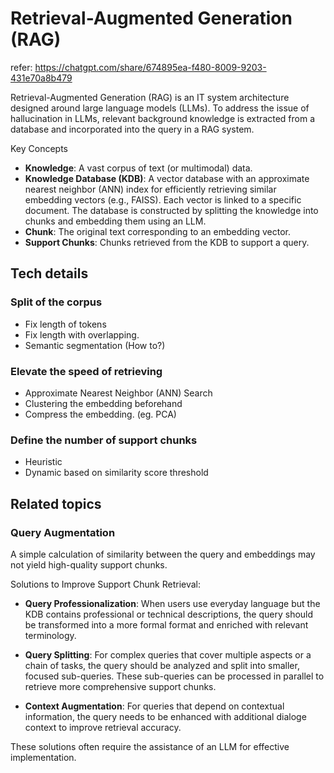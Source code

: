 # Retrieval-Augmented Generation (RAG)

refer: https://chatgpt.com/share/674895ea-f480-8009-9203-431e70a8b479

Retrieval-Augmented Generation (RAG) is an IT system architecture designed around large language models (LLMs). 
To address the issue of hallucination in LLMs, relevant background knowledge is extracted from a database and incorporated into the query in a RAG system.

Key Concepts
- **Knowledge**: A vast corpus of text (or multimodal) data.
- **Knowledge Database (KDB)**: A vector database with an approximate nearest neighbor (ANN) index for efficiently retrieving similar embedding vectors (e.g., FAISS).
  Each vector is linked to a specific document. 
  The database is constructed by splitting the knowledge into chunks and embedding them using an LLM.
- **Chunk**: The original text corresponding to an embedding vector.
- **Support Chunks**: Chunks retrieved from the KDB to support a query.

## Tech details
### Split of the corpus
- Fix length of tokens
- Fix length with overlapping.
- Semantic segmentation (How to?)

### Elevate the speed of retrieving
- Approximate Nearest Neighbor (ANN) Search
- Clustering the embedding beforehand
- Compress the embedding. (eg. PCA)

### Define the number of support chunks
- Heuristic
- Dynamic based on similarity score threshold

## Related topics

### Query Augmentation

A simple calculation of similarity between the query and embeddings may not yield high-quality support chunks.

Solutions to Improve Support Chunk Retrieval:
- **Query Professionalization**:
When users use everyday language but the KDB contains professional or technical descriptions, the query should be transformed into a more formal format and enriched with relevant terminology.

- **Query Splitting**:
For complex queries that cover multiple aspects or a chain of tasks, the query should be analyzed and split into smaller, focused sub-queries. 
  These sub-queries can be processed in parallel to retrieve more comprehensive support chunks.

- **Context Augmentation**:
For queries that depend on contextual information, the query needs to be enhanced with additional dialoge context to improve retrieval accuracy.

These solutions often require the assistance of an LLM for effective implementation.